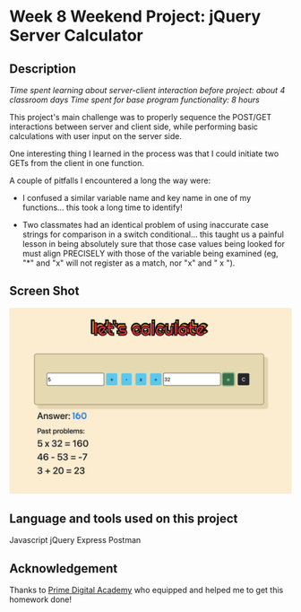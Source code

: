 # Week 8 Weekend Project: jQuery Server Calculator


## Description

_Time spent learning about server-client interaction before project: about 4 classroom days_
_Time spent for base program functionality: 8 hours_

This project's main challenge was to properly sequence the POST/GET interactions between server and client side, while performing basic calculations with user input on the server side.

One interesting thing I learned in the process was that I could initiate two GETs from the client in one function.

A couple of pitfalls I encountered a long the way were: 

- I confused a similar variable name and key name in one of my functions... this took a long time to identify!

- Two classmates had an identical problem of using inaccurate case strings for comparison in a switch conditional... this taught us a painful lesson in being absolutely sure that those case values being looked for must align PRECISELY with those of the variable being examined (eg, "*" and "x" will not register as a match, nor "x" and " x ").

## Screen Shot

![Screenshot](server/public/screenshot.png?raw=true "Calculator screenshot")


## Language and tools used on this project

Javascript
jQuery
Express
Postman


## Acknowledgement
Thanks to [Prime Digital Academy](www.primeacademy.io) who equipped and helped me to get this homework done!
